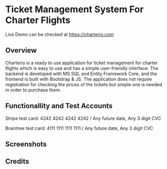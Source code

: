 # Ticket Management System For Charter Flights
Live Demo can be checked at https://charterio.com

## Overview
Charterio is a ready to use application for ticket management for charter flights which is easy to use and has a simple user-friendly interface. The backend is developed with MS SQL and Entity Framework Core, and the frontend is built with Bootstrap & JS. The application does not require registration for checking the prices of the tickets but simple one is needed in order to purchase them.

## Functionallity and Test Accounts

Stripe test card: 4242 4242 4242 4242 / Any future date, Any 3 digit CVC

Braintree test card: 4111 1111 1111 1111 / Any future date, Any 3 digit CVC

## Screenshots

## Credits
